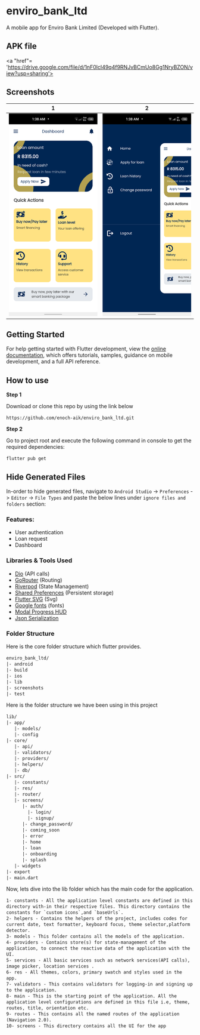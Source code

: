 # enviro_bank_ltd

A mobile app for Enviro Bank Limited (Developed with Flutter).

## APK file
<a "href"= 'https://drive.google.com/file/d/1nF0lcI49q4f9RNJvBCmUo8Gg1NryBZON/view?usp=sharing'>

## Screenshots

| 1                                         | 2                                         |
|-------------------------------------------|-------------------------------------------|
| <img src="screenshots/1.png" width="400"> | <img src="screenshots/2.png" width="400"> |

[//]: # ()
[//]: # (| 3 | 4|)

[//]: # (|------|-------|)

[//]: # (|<img src="ss/4.png" width="400">|<img src="ss/5.png" width="400">|)
## Getting Started

For help getting started with Flutter development, view the
[online documentation](https://docs.flutter.dev/), which offers tutorials,
samples, guidance on mobile development, and a full API reference.

## How to use

**Step 1**

Download or clone this repo by using the link below
```
https://github.com/enoch-aik/enviro_bank_ltd.git
```

**Step 2**

Go to project root and execute the following command in console to get the required dependencies:

```
flutter pub get
```

## Hide Generated Files

In-order to hide generated files, navigate to `Android Studio` -> `Preferences` -> `Editor` -> `File Types` and paste the below lines under `ignore files and folders` section:

### Features:

* User authentication
* Loan request
* Dashboard

### Libraries & Tools Used

* [Dio](https://github.com/flutterchina/dio) (API calls)
* [GoRouter](https://github.com/flutter/packages/tree/main/packages/go_router) (Routing)
* [Riverpod](https://github.com/rrousselGit/river_pod) (State Management)
* [Shared Preferences](https://github.com/flutter/plugins/tree/master/packages/shared_preferences/shared_preferences) (Persistent storage)
* [Flutter SVG](https://github.com/dnfield/flutter_svg) (Svg)
* [Google fonts](https://github.com/material-foundation/google-fonts-flutter) (fonts)
* [Modal Progress HUD](https://github.com/mmcc007/modal_progress_hud)
* [Json Serialization](https://github.com/dart-lang/json_serializable)

### Folder Structure
Here is the core folder structure which flutter provides.

```
enviro_bank_ltd/
|- android
|- build
|- ios
|- lib
|- screenshots
|- test
```
Here is the folder structure we have been using in this project

```
lib/
|- app/
   |- models/
   |- config
|- core/
   |- api/
   |- validators/
   |- providers/
   |- helpers/
   |- db/
|- src/
   |- constants/
   |- res/
   |- router/
   |- screens/
      |- auth/
        |- login/
        |- signup/
      |- change_password/
      |- coming_soon
      |- error
      |- home
      |- loan
      |- onboarding
      |- splash
   |- widgets
|- export
|- main.dart
```

Now, lets dive into the lib folder which has the main code for the application.
```
1- constants - All the application level constants are defined in this directory with-in their respective files. This directory contains the constants for `custom icons`,and `baseUrls`.
2- helpers - Contains the helpers of the project, includes codes for current date, text formatter, keyboard focus, theme selector,platform detector.
3- models - This folder contains all the models of the application. 
4- providers - Contains store(s) for state-management of the application, to connect the reactive data of the application with the UI.
5- services - All basic services such as network services(API calls), image picker, location services .
6- res - All themes, colors, primary swatch and styles used in the app.
7- validators - This contains validators for logging-in and signing up to the application. 
8- main - This is the starting point of the application. All the application level configurations are defined in this file i.e, theme, routes, title, orientation etc.
9- routes - This contains all the named routes of the application (Navigation 2.0).
10- screens - This directory contains all the UI for the app
```

